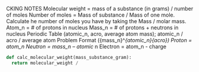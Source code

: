 CKING NOTES
Molecular weight = mass of a substance (in grams) / number of moles
Number of moles = Mass of substance / Mass of one mole.
Calculate he number of moles you have by taking the Mass / molar mass.
Atom_n = # of protons in nucleus
Mass_n = # of protons + neutrons in nucleus
Periodic Table (atomic_n, acro, average atom mass); atomic_n / acro / average atom
Problem Format ({mass_n}^_{atomic_n}{acro})
Proton = atom_n
Neutron = mass_n – atomic_ n
Electron = atom_n - charge

```python
def calc_molecular_weight(mass_substance_gram):
  return molecular_weight /

```
